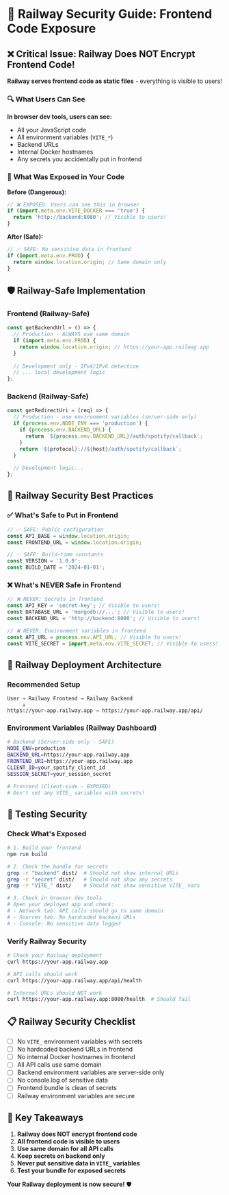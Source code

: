 # 🚨 Railway Security Guide: Frontend Code Exposure

## ❌ **Critical Issue: Railway Does NOT Encrypt Frontend Code!**

**Railway serves frontend code as static files** - everything is visible to users!

### 🔍 **What Users Can See**

**In browser dev tools, users can see:**
- All your JavaScript code
- All environment variables (`VITE_*`)
- Backend URLs
- Internal Docker hostnames
- Any secrets you accidentally put in frontend

### 🚨 **What Was Exposed in Your Code**

**Before (Dangerous):**
```javascript
// ❌ EXPOSED: Users can see this in browser
if (import.meta.env.VITE_DOCKER === 'true') {
  return 'http://backend:8080'; // Visible to users!
}
```

**After (Safe):**
```javascript
// ✅ SAFE: No sensitive data in frontend
if (import.meta.env.PROD) {
  return window.location.origin; // Same domain only
}
```

## 🛡️ **Railway-Safe Implementation**

### **Frontend (Railway-Safe)**
```javascript
const getBackendUrl = () => {
  // Production - ALWAYS use same domain
  if (import.meta.env.PROD) {
    return window.location.origin; // https://your-app.railway.app
  }
  
  // Development only - IPv4/IPv6 detection
  // ... local development logic
};
```

### **Backend (Railway-Safe)**
```javascript
const getRedirectUri = (req) => {
  // Production - use environment variables (server-side only)
  if (process.env.NODE_ENV === 'production') {
    if (process.env.BACKEND_URL) {
      return `${process.env.BACKEND_URL}/auth/spotify/callback`;
    }
    return `${protocol}://${host}/auth/spotify/callback`;
  }
  
  // Development logic...
};
```

## 🔐 **Railway Security Best Practices**

### **✅ What's Safe to Put in Frontend**
```javascript
// ✅ SAFE: Public configuration
const API_BASE = window.location.origin;
const FRONTEND_URL = window.location.origin;

// ✅ SAFE: Build-time constants
const VERSION = '1.0.0';
const BUILD_DATE = '2024-01-01';
```

### **❌ What's NEVER Safe in Frontend**
```javascript
// ❌ NEVER: Secrets in frontend
const API_KEY = 'secret-key'; // Visible to users!
const DATABASE_URL = 'mongodb://...'; // Visible to users!
const BACKEND_URL = 'http://backend:8080'; // Visible to users!

// ❌ NEVER: Environment variables in frontend
const API_URL = process.env.API_URL; // Visible to users!
const VITE_SECRET = import.meta.env.VITE_SECRET; // Visible to users!
```

## 🚀 **Railway Deployment Architecture**

### **Recommended Setup**
```
User → Railway Frontend → Railway Backend
     ↓
https://your-app.railway.app → https://your-app.railway.app/api/
```

### **Environment Variables (Railway Dashboard)**
```bash
# Backend (Server-side only - SAFE)
NODE_ENV=production
BACKEND_URL=https://your-app.railway.app
FRONTEND_URI=https://your-app.railway.app
CLIENT_ID=your_spotify_client_id
SESSION_SECRET=your_session_secret

# Frontend (Client-side - EXPOSED)
# Don't set any VITE_ variables with secrets!
```

## 🧪 **Testing Security**

### **Check What's Exposed**
```bash
# 1. Build your frontend
npm run build

# 2. Check the bundle for secrets
grep -r "backend" dist/  # Should not show internal URLs
grep -r "secret" dist/   # Should not show any secrets
grep -r "VITE_" dist/    # Should not show sensitive VITE_ vars

# 3. Check in browser dev tools
# Open your deployed app and check:
# - Network tab: API calls should go to same domain
# - Sources tab: No hardcoded backend URLs
# - Console: No sensitive data logged
```

### **Verify Railway Security**
```bash
# Check your Railway deployment
curl https://your-app.railway.app

# API calls should work
curl https://your-app.railway.app/api/health

# Internal URLs should NOT work
curl https://your-app.railway.app:8080/health  # Should fail
```

## 📋 **Railway Security Checklist**

- [ ] No `VITE_` environment variables with secrets
- [ ] No hardcoded backend URLs in frontend
- [ ] No internal Docker hostnames in frontend
- [ ] All API calls use same domain
- [ ] Backend environment variables are server-side only
- [ ] No console.log of sensitive data
- [ ] Frontend bundle is clean of secrets
- [ ] Railway environment variables are secure

## 🎯 **Key Takeaways**

1. **Railway does NOT encrypt frontend code**
2. **All frontend code is visible to users**
3. **Use same domain for all API calls**
4. **Keep secrets on backend only**
5. **Never put sensitive data in `VITE_` variables**
6. **Test your bundle for exposed secrets**

**Your Railway deployment is now secure!** 🛡️
